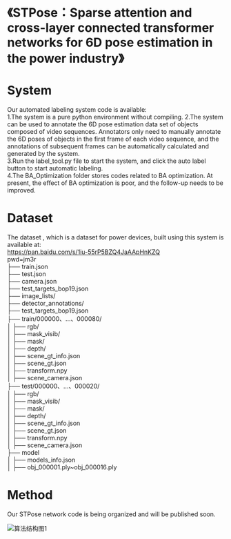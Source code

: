 # 《STPose：Sparse attention and cross-layer connected transformer networks for 6D pose estimation in the power industry》

# System
Our automated labeling system code is available:  
1.The system is a pure python environment without compiling.
2.The system can be used to annotate the 6D pose estimation data set of objects composed of video sequences. Annotators only need to manually annotate the 6D poses of objects in the first frame of each video sequence, and the annotations of subsequent frames can be automatically calculated and generated by the system.  
3.Run the label_tool.py file to start the system, and click the auto label button to start automatic labeling.  
4.The BA_Optimization folder stores codes related to BA optimization. At present, the effect of BA optimization is poor, and the follow-up needs to be improved.  

 

# Dataset 

The dataset , which is a dataset for power devices, built using this system is available at:  
https://pan.baidu.com/s/1iu-55rP5BZQ4JaAApHnKZQ    
pwd=jm3r    
├── train.json  
├── test.json  
├── camera.json  
├── test_targets_bop19.json  
├── image_lists/  
├── detector_annotations/    
├── test_targets_bop19.json  
├── train/000000、...、000080/    
│   ├── rgb/  
│   ├── mask_visib/  
│   ├── mask/  
│   ├── depth/  
│   ├── scene_gt_info.json  
│   ├── scene_gt.json  
│   ├── transform.npy  
│   ├── scene_camera.json  
├── test/000000、...、000020/    
│   ├── rgb/  
│   ├── mask_visib/  
│   ├── mask/  
│   ├── depth/  
│   ├── scene_gt_info.json  
│   ├── scene_gt.json  
│   ├── transform.npy  
│   ├── scene_camera.json  
├── model  
│   ├── models_info.json  
│   ├── obj_000001.ply~obj_000016.ply  
# Method 
Our STPose network code is being organized and will be published soon. 

![算法结构图1](https://github.com/Agatha7k/AA6D/assets/104622737/dce0251f-85e1-4259-95d5-4e45f4bf4b31)


